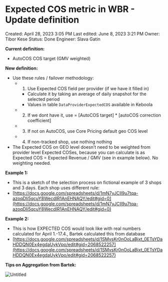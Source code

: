 # Expected COS metric in WBR - Update definition

Created: April 28, 2023 3:05 PM
Last edited: June 8, 2023 3:21 PM
Owner: Tibor Kese
Status: Done
Engineer: Slava Gatin

**Current definition:**

- AutoCOS COS target (GMV weighted)

**New definition:**

- Use these rules / failover methodology:
    - 1) Use Expected COS field per provider (if we have it filled in)
        - Calculate it by taking an average of daily snapshot for the selected period
        - Values in table `DataProviderExpectedCOS` available in Keboola
    - 2) If we dont have it, use = [AutoCOS target] * [autoCOS correction coefficient]
    - 3) If not on AutoCOS, use Core Pricing default geo COS level
    - 4) If non-tracked shop, use nothing nothing
- The Expected COS on GEO level doesn’t need to be weighted from provider level Expected COSes, because you can calculate is as Expected COS = Expected Revenue / GMV (see in example below). No weighting needed.

**Example 1:**

- This is a sketch of the selection process on fictional example of 3 shops and 3 days. Each shop uses different rule:
- [https://docs.google.com/spreadsheets/d/1mN7yJCIl9u7tqa-azoqDIi5qcuY8WecdIR1AnEHNAQY/edit#gid=0](https://docs.google.com/spreadsheets/d/1mN7yJCIl9u7tqa-azoqDIi5qcuY8WecdIR1AnEHNAQY/edit#gid=0)

**Example 2:**

- This is how EXPECTED COS would look like with real numbers calculated for April 1.-17.4., Bartek calculated this from database
- [https://docs.google.com/spreadsheets/d/1SMvsKr0nOoLaBjxt_0ETsYDaHDDQN0Ex4egdaUykVpo/edit#gid=2068522257](https://docs.google.com/spreadsheets/d/1SMvsKr0nOoLaBjxt_0ETsYDaHDDQN0Ex4egdaUykVpo/edit#gid=2068522257)

**Tips on Aggregation from Bartek:**

![Untitled](Expected%20COS%20metric%20in%20WBR%20-%20Update%20definition%204b54a37e5b804ba596ab6b6b0574eed5/Untitled.png)